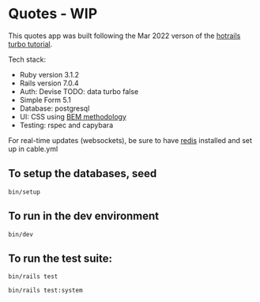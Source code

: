 # Quotes - WIP

This quotes app was built following the Mar 2022 verson of the [hotrails](https://twitter.com/alexandre_ruban) [turbo tutorial](https://www.hotrails.dev/turbo-rails). 

Tech stack:

* Ruby version 3.1.2
* Rails version 7.0.4
* Auth: Devise TODO: data turbo false
* Simple Form 5.1
* Database: postgresql 
* UI: CSS using [BEM methodology](https://en.bem.info/methodology/)
* Testing: rspec and capybara

For real-time updates (websockets), be sure to have [redis](https://redis.io/) installed and set up in cable.yml

## To setup the databases, seed
 `bin/setup`

## To run in the dev environment
 `bin/dev`

## To run the test suite:
 `bin/rails test`

 `bin/rails test:system`

<!-- * Services (job queues, cache servers, search engines, etc.) -->

<!-- * Deployment instructions -->


